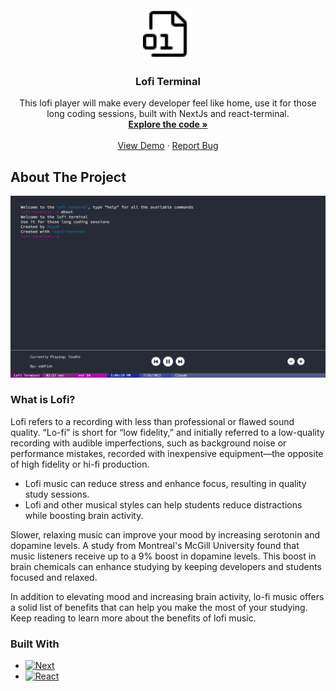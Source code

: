 <!-- PROJECT LOGO -->
<br />
<div align="center">
  <a href="https://github.com/YeyoM/lofi_code">
    <img src="public/icon.svg" alt="Logo" width="80" height="80">
  </a>

<h3 align="center">Lofi Terminal</h3>

  <p align="center">
    This lofi player will make every developer feel like home, use it for those long coding sessions, built with NextJs and react-terminal.
    <br />
    <a href="https://github.com/YeyoM/lofi_code"><strong>Explore the code »</strong></a>
    <br />
    <br />
    <a href="https://lofi-terminal.vercel.app/">View Demo</a>
    ·
    <a href="https://github.com/YeyoM/lofi_code/issues">Report Bug</a>
  </p>
</div>

<!-- ABOUT THE PROJECT -->
## About The Project

[![Product Name Screen Shot][product-screenshot]](https://lofi-terminal.vercel.app/)

### What is Lofi?
Lofi refers to a recording with less than professional or flawed sound quality. “Lo-fi” is short for “low fidelity,” and initially referred to a low-quality recording with audible imperfections, such as background noise or performance mistakes, recorded with inexpensive equipment—the opposite of high fidelity or hi-fi production.

- Lofi music can reduce stress and enhance focus, resulting in quality study sessions.
- Lofi and other musical styles can help students reduce distractions while boosting brain activity.

Slower, relaxing music can improve your mood by increasing serotonin and dopamine levels. A study from Montreal's McGill University found that music listeners receive up to a 9% boost in dopamine levels. This boost in brain chemicals can enhance studying by keeping developers and students focused and relaxed.

In addition to elevating mood and increasing brain activity, lo-fi music offers a solid list of benefits that can help you make the most of your studying. Keep reading to learn more about the benefits of lofi music.
### Built With

* [![Next][Next.js]][Next-url]
* [![React][React.js]][React-url]

<!-- MARKDOWN LINKS & IMAGES -->
<!-- https://www.markdownguide.org/basic-syntax/#reference-style-links -->
[issues-shield]: https://img.shields.io/github/issues/github_username/repo_name.svg?style=for-the-badge
[issues-url]: https://github.com/YeyoM/lofi_code/issues
[license-shield]: https://img.shields.io/github/license/github_username/repo_name.svg?style=for-the-badge
[license-url]: https://github.com/YeyoM/lofi_code/blob/main/LICENCE.txt
[linkedin-shield]: https://img.shields.io/badge/-LinkedIn-black.svg?style=for-the-badge&logo=linkedin&colorB=555
[linkedin-url]: https://www.linkedin.com/in/diego-emilio-moreno-sanchez/
[product-screenshot]: public/project-screenshot.png
[Next.js]: https://img.shields.io/badge/next.js-000000?style=for-the-badge&logo=nextdotjs&logoColor=white
[Next-url]: https://nextjs.org/
[React.js]: https://img.shields.io/badge/React-20232A?style=for-the-badge&logo=react&logoColor=61DAFB
[React-url]: https://reactjs.org/